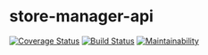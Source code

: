 # store-manager-api

[![Coverage Status](https://coveralls.io/repos/github/kelvinwm/store-manager-api/badge.svg)](https://coveralls.io/github/kelvinwm/store-manager-api)
[![Build Status](https://travis-ci.org/kelvinwm/store-manager-api.svg?branch=ft-api-create-sale-record-161300201)](https://travis-ci.org/kelvinwm/store-manager-api)
[![Maintainability](https://api.codeclimate.com/v1/badges/48a671ab90d9f9e709f4/maintainability)](https://codeclimate.com/github/kelvinwm/store-manager-api/maintainability)
